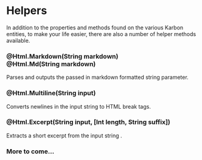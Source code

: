 # Helpers
In addition to the properties and methods found on the various Karbon entities, to make your life easier, there are also a number of helper methods available.

### @Html.Markdown(String markdown) <br />  @Html.Md(String markdown)
Parses and outputs the passed in markdown formatted string parameter.

### @Html.Multiline(String input)
Converts newlines in the input string to HTML break tags.

### @Html.Excerpt(String input, [Int length, String suffix])
Extracts a short excerpt from the input string .


### More to come...